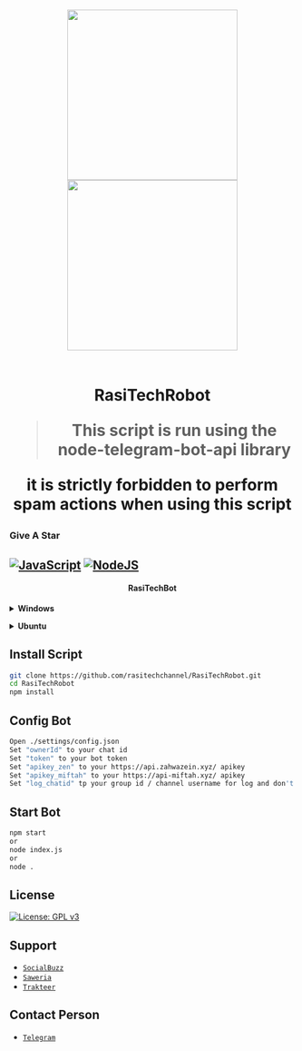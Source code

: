 <h1 align="center">

<img width="300" src="https://yt3.googleusercontent.com/A0N50mnvhnO-wtiTKa1rVJ46QcDBxV8304HFQBrwWpsSs0RWCPI3alNeyn6G3ITaUoJIBfA6Ag=s900-c-k-c0x00ffffff-no-rj"><img width="300" src="https://static3.tgstat.ru/channels/_0/f9/f9355ba522050fc5c636a07e4b6562cf.jpg">

<br> RasiTechRobot
 
 > This script is run using the node-telegram-bot-api library
 
 it is strictly forbidden to perform spam actions when using this script 

### Give A Star

## [![JavaScript](https://img.shields.io/badge/JavaScript-d6cc0f?style=for-the-badge&logo=javascript&logoColor=white)](https://javascript.com) [![NodeJS](https://img.shields.io/badge/Node.js-43853D?style=for-the-badge&logo=node.js&logoColor=white)](https://nodejs.org/)
 
</h1>
<h4 align="center">RasiTechBot</h4>


<!-- Installation -->
<b><details><summary>Windows</summary></b>  
<b>Requirements:</b>
* Git [`Click here`](https://git-scm.com/downloads)
* NodeJS [`Click here`](https://nodejs.org/en/download)
* ZIP [`Click here`](https://infozip.sourceforge.net/Zip.html)
 
```bash
Add to PATH environment variable
```
</details>

<b><details><summary>Ubuntu</summary></b>
```bash
1. apt update && apt upgrade
2. apt install nodejs -y
3. apt install git -y
4. apt install zip -y
5. apt install wget curl -y
```

<b>Install nvm for custom nodejs version:</b>
```bash
1. curl -o- https://raw.githubusercontent.com/nvm-sh/nvm/v0.39.3/install.sh | bash
2. source ~/.bashrc
3. nvm install node
```
</details>


## Install Script
```bash
git clone https://github.com/rasitechchannel/RasiTechRobot.git
cd RasiTechRobot
npm install
```

## Config Bot
```bash
Open ./settings/config.json
Set "ownerId" to your chat id
Set "token" to your bot token
Set "apikey_zen" to your https://api.zahwazein.xyz/ apikey 
Set "apikey_miftah" to your https://api-miftah.xyz/ apikey 
Set "log_chatid" tp your group id / channel username for log and don't forget to add bot in ur group/channel before set
```

## Start Bot
```bash
npm start
or
node index.js
or
node .
```


## License
[![License: GPL v3](https://img.shields.io/badge/License-GPLv3-blue.svg)](https://www.gnu.org/licenses/gpl-3.0)    


## Support
* [`SocialBuzz`](https://sociabuzz.com/rasitech)
* [`Saweria`](https://saweria.co/rasitech)
* [`Trakteer`](https://trakteer.id/rasitech)
  
## Contact Person
* [`Telegram`](https://t.me/rasirt2)
